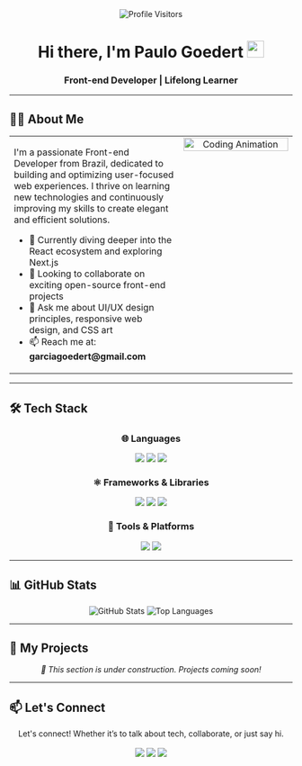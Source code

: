 <div align="center">
  <img src="https://komarev.com/ghpvc/?username=garciagoedert&label=Profile%20Visitors&color=0e75b6&style=flat" alt="Profile Visitors" />
</div>

<div align="center">
  <h1>Hi there, I'm Paulo Goedert <img src="https://media.giphy.com/media/hvRJCLFzcasrR4ia7z/giphy.gif" width="30px"/></h1>
  <h3>Front-end Developer | Lifelong Learner</h3>
</div>

---

## 👨‍💻 About Me

<table>
  <tr>
    <td width="60%" valign="top">
      <p>
        I'm a passionate Front-end Developer from Brazil, dedicated to building and optimizing user-focused web experiences. I thrive on learning new technologies and continuously improving my skills to create elegant and efficient solutions.
      </p>
      <ul>
        <li>🌱 Currently diving deeper into the React ecosystem and exploring Next.js</li>
        <li>👯 Looking to collaborate on exciting open-source front-end projects</li>
        <li>💬 Ask me about UI/UX design principles, responsive web design, and CSS art</li>
        <li>📫 Reach me at: <strong>garciagoedert@gmail.com</strong></li>
      </ul>
    </td>
    <td width="40%" valign="top" align="center">
      <img src="https://media2.giphy.com/media/v1.Y2lkPTc5MGI3NjExbzA2eWYwMTk0am9jeWpyanJsanZ4NmFjZGpvMDBvZ2Qya2FsMDR6NCZlcD12MV9pbnRlcm5hbF9naWZfYnlfaWQmY3Q9Zw/26tn33aiTi1jkl6H6/giphy.gif" alt="Coding Animation" width="100%" />
    </td>
  </tr>
</table>

---

## 🛠️ Tech Stack

<div align="center">

### 🌐 Languages
<a href="https://developer.mozilla.org/en-US/docs/Web/HTML"><img src="https://img.shields.io/badge/HTML5-E34F26?style=for-the-badge&logo=html5&logoColor=white"/></a>
<a href="https://developer.mozilla.org/en-US/docs/Web/CSS"><img src="https://img.shields.io/badge/CSS3-1572B6?style=for-the-badge&logo=css3&logoColor=white"/></a>
<a href="https://developer.mozilla.org/en-US/docs/Web/JavaScript"><img src="https://img.shields.io/badge/JavaScript-F7DF1E?style=for-the-badge&logo=javascript&logoColor=black"/></a>

### ⚛️ Frameworks & Libraries
<a href="https://reactjs.org/"><img src="https://img.shields.io/badge/React-20232A?style=for-the-badge&logo=react&logoColor=61DAFB"/></a>
<a href="https://angular.io/"><img src="https://img.shields.io/badge/Angular-DD0031?style=for-the-badge&logo=angular&logoColor=white"/></a>
<a href="https://vuejs.org/"><img src="https://img.shields.io/badge/Vue.js-35495E?style=for-the-badge&logo=vue.js&logoColor=4FC08D"/></a>

### 🧰 Tools & Platforms
<a href="https://git-scm.com/"><img src="https://img.shields.io/badge/GIT-F05032?style=for-the-badge&logo=git&logoColor=white"/></a>
<a href="https://vercel.com/"><img src="https://img.shields.io/badge/Vercel-000000?style=for-the-badge&logo=vercel&logoColor=white"/></a>

</div>

---

## 📊 GitHub Stats

<div align="center">
  <img src="https://github-readme-stats.vercel.app/api?username=garciagoedert&show_icons=true&theme=tokyonight&hide_border=true&count_private=true" alt="GitHub Stats" />
  <img src="https://github-readme-stats.vercel.app/api/top-langs/?username=garciagoedert&layout=compact&theme=tokyonight&hide_border=true" alt="Top Languages" />
</div>

---

## 🚀 My Projects

<p align="center"><i>🚧 This section is under construction. Projects coming soon!</i></p>

---

## 📫 Let's Connect

<p align="center">
  Let's connect! Whether it’s to talk about tech, collaborate, or just say hi.
  <br><br>
  <a href="https://www.linkedin.com/in/garciagoedert/" target="_blank"><img src="https://img.shields.io/badge/LinkedIn-0077B5?style=for-the-badge&logo=linkedin&logoColor=white"/></a>
  <a href="https://www.threads.com/@senhorgarcia" target="_blank"><img src="https://img.shields.io/badge/Threads-000000?style=for-the-badge&logo=threads&logoColor=white"/></a>
  <a href="mailto:garciagoedert@gmail.com"><img src="https://img.shields.io/badge/Email-D14836?style=for-the-badge&logo=gmail&logoColor=white"/></a>
</p>
